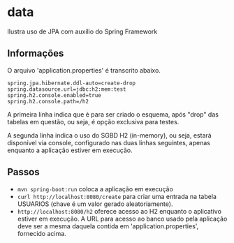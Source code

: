 # data
Ilustra uso de JPA com auxílio do Spring Framework

## Informações
O arquivo 'application.properties' é transcrito abaixo.

```
spring.jpa.hibernate.ddl-auto=create-drop
spring.datasource.url=jdbc:h2:mem:test
spring.h2.console.enabled=true
spring.h2.console.path=/h2

```

A primeira linha indica que é para ser criado o esquema, após "drop" das tabelas 
em questão, ou seja, é opção exclusiva para testes.

A segunda linha indica o uso do SGBD H2 (in-memory), ou seja, estará disponível
via console, configurado nas duas linhas seguintes, apenas enquanto a aplicação
estiver em execução.

## Passos
- ```mvn spring-boot:run``` coloca a aplicação em execução
- ```curl http://localhost:8080/create``` para criar uma entrada na tabela
USUARIOS (chave é um valor gerado aleatoriamente).
- ```http://localhost:8080/h2``` oferece acesso ao H2 enquanto o aplicativo estiver em execução. 
A URL para acesso ao banco
usado pela aplicação deve ser a mesma daquela contida em 'application.properties', 
fornecido acima.

